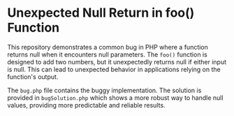 # Unexpected Null Return in foo() Function

This repository demonstrates a common bug in PHP where a function returns null when it encounters null parameters.  The `foo()` function is designed to add two numbers, but it unexpectedly returns null if either input is null. This can lead to unexpected behavior in applications relying on the function's output.

The `bug.php` file contains the buggy implementation. The solution is provided in `bugSolution.php` which shows a more robust way to handle null values, providing more predictable and reliable results.
